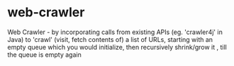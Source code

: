 # web-crawler
Web Crawler - by incorporating calls from existing APIs (eg. 'crawler4j' in Java) to 'crawl' (visit, fetch contents of) a list of URLs, starting with an empty queue which you would initialize, then recursively shrink/grow it , till the queue is empty again 
